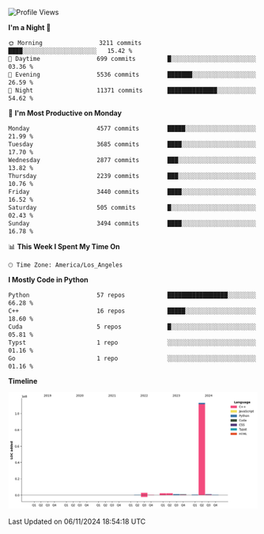 <!--START_SECTION:waka-->
![Profile Views](http://img.shields.io/badge/Profile%20Views-31-blue)

**I'm a Night 🦉** 

```text
🌞 Morning                3211 commits        ████░░░░░░░░░░░░░░░░░░░░░   15.42 % 
🌆 Daytime                699 commits         █░░░░░░░░░░░░░░░░░░░░░░░░   03.36 % 
🌃 Evening                5536 commits        ███████░░░░░░░░░░░░░░░░░░   26.59 % 
🌙 Night                  11371 commits       ██████████████░░░░░░░░░░░   54.62 % 
```
📅 **I'm Most Productive on Monday** 

```text
Monday                   4577 commits        █████░░░░░░░░░░░░░░░░░░░░   21.99 % 
Tuesday                  3685 commits        ████░░░░░░░░░░░░░░░░░░░░░   17.70 % 
Wednesday                2877 commits        ███░░░░░░░░░░░░░░░░░░░░░░   13.82 % 
Thursday                 2239 commits        ███░░░░░░░░░░░░░░░░░░░░░░   10.76 % 
Friday                   3440 commits        ████░░░░░░░░░░░░░░░░░░░░░   16.52 % 
Saturday                 505 commits         █░░░░░░░░░░░░░░░░░░░░░░░░   02.43 % 
Sunday                   3494 commits        ████░░░░░░░░░░░░░░░░░░░░░   16.78 % 
```


📊 **This Week I Spent My Time On** 

```text
🕑︎ Time Zone: America/Los_Angeles
```

**I Mostly Code in Python** 

```text
Python                   57 repos            █████████████████░░░░░░░░   66.28 % 
C++                      16 repos            █████░░░░░░░░░░░░░░░░░░░░   18.60 % 
Cuda                     5 repos             █░░░░░░░░░░░░░░░░░░░░░░░░   05.81 % 
Typst                    1 repo              ░░░░░░░░░░░░░░░░░░░░░░░░░   01.16 % 
Go                       1 repo              ░░░░░░░░░░░░░░░░░░░░░░░░░   01.16 % 
```



**Timeline**

![Lines of Code chart](https://raw.githubusercontent.com/dwxrycb123/dwxrycb123/main/assets/bar_graph.png)


 Last Updated on 06/11/2024 18:54:18 UTC
<!--END_SECTION:waka-->

